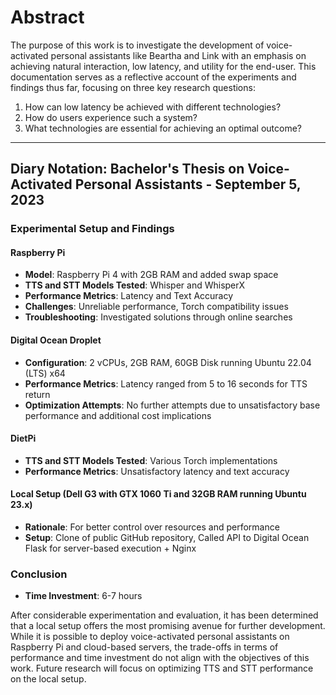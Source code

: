 # Abstract

The purpose of this work is to investigate the development of voice-activated personal assistants like Beartha and Link with an emphasis on achieving natural interaction, low latency, and utility for the end-user. This documentation serves as a reflective account of the experiments and findings thus far, focusing on three key research questions:

1. How can low latency be achieved with different technologies?
2. How do users experience such a system?
3. What technologies are essential for achieving an optimal outcome?

---

## Diary Notation: Bachelor's Thesis on Voice-Activated Personal Assistants - September 5, 2023

### Experimental Setup and Findings

#### Raspberry Pi

- **Model**: Raspberry Pi 4 with 2GB RAM and added swap space
- **TTS and STT Models Tested**: Whisper and WhisperX
- **Performance Metrics**: Latency and Text Accuracy
- **Challenges**: Unreliable performance, Torch compatibility issues
- **Troubleshooting**: Investigated solutions through online searches

#### Digital Ocean Droplet

- **Configuration**: 2 vCPUs, 2GB RAM, 60GB Disk running Ubuntu 22.04 (LTS) x64
- **Performance Metrics**: Latency ranged from 5 to 16 seconds for TTS return
- **Optimization Attempts**: No further attempts due to unsatisfactory base performance and additional cost implications

#### DietPi

- **TTS and STT Models Tested**: Various Torch implementations
- **Performance Metrics**: Unsatisfactory latency and text accuracy

#### Local Setup (Dell G3 with GTX 1060 Ti and 32GB RAM running Ubuntu 23.x)

- **Rationale**: For better control over resources and performance
- **Setup**: Clone of public GitHub repository, Called API to Digital Ocean Flask for server-based execution + Nginx
### Conclusion

- **Time Investment**: 6-7 hours

After considerable experimentation and evaluation, it has been determined that a local setup offers the most promising avenue for further development. While it is possible to deploy voice-activated personal assistants on Raspberry Pi and cloud-based servers, the trade-offs in terms of performance and time investment do not align with the objectives of this work. Future research will focus on optimizing TTS and STT performance on the local setup.